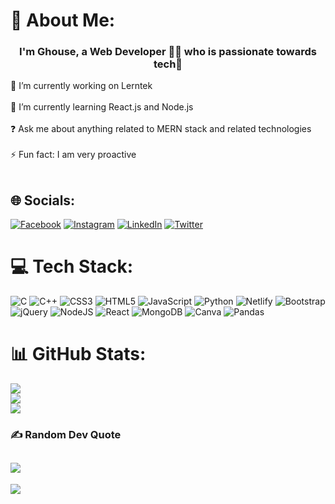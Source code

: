 # 💫 About Me:  

### <div align="center">I'm Ghouse, a Web Developer 👨‍💻 who is passionate towards tech🚀</div>  
  


🔭 I’m currently working on Lerntek<br><br>🌱 I’m currently learning React.js and Node.js<br><br>❓ Ask me about anything related to MERN stack and related technologies<br><br>⚡ Fun fact: I am very proactive<br><br>


## 🌐 Socials:

[![Facebook](https://img.shields.io/badge/Facebook-%231877F2.svg?logo=Facebook&logoColor=white)](https://facebook.com/mohdghouse.tazeem) [![Instagram](https://img.shields.io/badge/Instagram-%23E4405F.svg?logo=Instagram&logoColor=white)](https://instagram.com/muhammedghousetazeem) [![LinkedIn](https://img.shields.io/badge/LinkedIn-%230077B5.svg?logo=linkedin&logoColor=white)](https://linkedin.com/in/mohd-ghouse-tazeem-9201991bb) [![Twitter](https://img.shields.io/badge/Twitter-%231DA1F2.svg?logo=Twitter&logoColor=white)](https://twitter.com/Ghouse_Tazeem)

# 💻 Tech Stack:
![C](https://img.shields.io/badge/c-%2300599C.svg?style=for-the-badge&logo=c&logoColor=white) ![C++](https://img.shields.io/badge/c++-%2300599C.svg?style=for-the-badge&logo=c%2B%2B&logoColor=white) ![CSS3](https://img.shields.io/badge/css3-%231572B6.svg?style=for-the-badge&logo=css3&logoColor=white) ![HTML5](https://img.shields.io/badge/html5-%23E34F26.svg?style=for-the-badge&logo=html5&logoColor=white) ![JavaScript](https://img.shields.io/badge/javascript-%23323330.svg?style=for-the-badge&logo=javascript&logoColor=%23F7DF1E) ![Python](https://img.shields.io/badge/python-3670A0?style=for-the-badge&logo=python&logoColor=ffdd54) ![Netlify](https://img.shields.io/badge/netlify-%23000000.svg?style=for-the-badge&logo=netlify&logoColor=#00C7B7) ![Bootstrap](https://img.shields.io/badge/bootstrap-%23563D7C.svg?style=for-the-badge&logo=bootstrap&logoColor=white) ![jQuery](https://img.shields.io/badge/jquery-%230769AD.svg?style=for-the-badge&logo=jquery&logoColor=white) ![NodeJS](https://img.shields.io/badge/node.js-6DA55F?style=for-the-badge&logo=node.js&logoColor=white) ![React](https://img.shields.io/badge/react-%2320232a.svg?style=for-the-badge&logo=react&logoColor=%2361DAFB) ![MongoDB](https://img.shields.io/badge/MongoDB-%234ea94b.svg?style=for-the-badge&logo=mongodb&logoColor=white) ![Canva](https://img.shields.io/badge/Canva-%2300C4CC.svg?style=for-the-badge&logo=Canva&logoColor=white) ![Pandas](https://img.shields.io/badge/pandas-%23150458.svg?style=for-the-badge&logo=pandas&logoColor=white)
  
  
# 📊 GitHub Stats:

![](https://github-readme-stats.vercel.app/api?username=ghousetazeem&theme=dark&hide_border=false&include_all_commits=false&count_private=false)<br/>
![](https://github-readme-streak-stats.herokuapp.com/?user=ghousetazeem&theme=dark&hide_border=false)<br/>
![](https://github-readme-stats.vercel.app/api/top-langs/?username=ghousetazeem&theme=dark&hide_border=false&include_all_commits=false&count_private=false&layout=compact)

### ✍️ Random Dev Quote

![](https://quotes-github-readme.vercel.app/api?type=horizontal&theme=radical)
---

[![](https://visitcount.itsvg.in/api?id=ghousetazeem&icon=2&color=0)](https://visitcount.itsvg.in)

